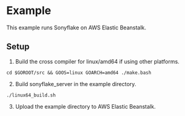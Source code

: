 Example
=======

This example runs Sonyflake on AWS Elastic Beanstalk.

Setup
-----

1. Build the cross compiler for linux/amd64 if using other platforms.

  ```
  cd $GOROOT/src && GOOS=linux GOARCH=amd64 ./make.bash
  ```

2. Build sonyflake_server in the example directory.

  ```
  ./linux64_build.sh
  ```

3. Upload the example directory to AWS Elastic Beanstalk.
